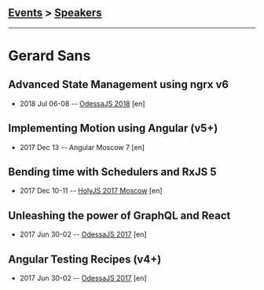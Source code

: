 ## [Events](../README.md) > [Speakers](../speakers.md)
---

# Gerard Sans

## Advanced State Management using ngrx v6
- 2018 Jul 06-08 -- [OdessaJS 2018](https://youtu.be/J3p2eO-ziBQ) [en]   
## Implementing Motion using Angular (v5+)
- 2017 Dec 13 -- Angular Moscow 7 [en]   
## Bending time with Schedulers and RxJS 5
- 2017 Dec 10-11 -- [HolyJS 2017 Moscow](https://www.youtube.com/watch?v=AL8dG1tuH40) [en]   
## Unleashing the power of GraphQL and React
- 2017 Jun 30-02 -- [OdessaJS 2017](https://www.youtube.com/watch?v=jWSnPo7mQlE) [en]   
## Angular Testing Recipes (v4+)
- 2017 Jun 30-02 -- [OdessaJS 2017](https://www.youtube.com/watch?v=DLSwaFKkEUs) [en]   
